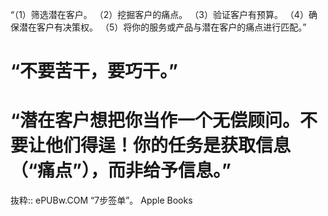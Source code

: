 “（1）筛选潜在客户。
（2）挖掘客户的痛点。
（3）验证客户有预算。
（4）确保潜在客户有决策权。
（5）将你的服务或产品与潜在客户的痛点进行匹配。”

# “不要苦干，要巧干。”

# “潜在客户想把你当作一个无偿顾问。不要让他们得逞！你的任务是获取信息（“痛点”），而非给予信息。”

抜粋:: ePUBw.COM  “7步签单”。 Apple Books  
